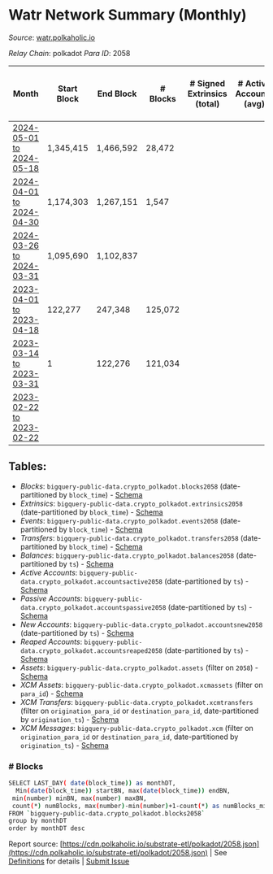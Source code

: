 # Watr Network Summary (Monthly)

_Source_: [watr.polkaholic.io](https://watr.polkaholic.io)

*Relay Chain*: polkadot
*Para ID*: 2058



| Month | Start Block | End Block | # Blocks | # Signed Extrinsics (total) | # Active Accounts (avg) | # Addresses with Balances (max) | Issues |
| ----- | ----------- | --------- | -------- | --------------------------- | ----------------------- | ------------------------------- | ------ |
| [2024-05-01 to 2024-05-18](/polkadot/2058-watr/2024-05-31.md) | 1,345,415 | 1,466,592 | 28,472 |  |  | 74 | - 92,706 (76.50%) |   
| [2024-04-01 to 2024-04-30](/polkadot/2058-watr/2024-04-30.md) | 1,174,303 | 1,267,151 | 1,547 |  |  | 74 | -  **BROKEN** (98.33%) |   
| [2024-03-26 to 2024-03-31](/polkadot/2058-watr/2024-03-31.md) | 1,095,690 | 1,102,837 |  |  |  | 74 | -  **BROKEN** (100.01%) |   
| [2023-04-01 to 2023-04-18](/polkadot/2058-watr/2023-04-30.md) | 122,277 | 247,348 | 125,072 |  |  | 9 | -  **BROKEN**  |   
| [2023-03-14 to 2023-03-31](/polkadot/2058-watr/2023-03-31.md) | 1 | 122,276 | 121,034 |  |  | 9 | - 1,242 (1.02%) |   
| [2023-02-22 to 2023-02-22](/polkadot/2058-watr/2023-02-28.md) |  |  |  |  |  |  | -   |   

## Tables:

* _Blocks_: `bigquery-public-data.crypto_polkadot.blocks2058` (date-partitioned by `block_time`) - [Schema](/schema/balances.json)
* _Extrinsics_: `bigquery-public-data.crypto_polkadot.extrinsics2058` (date-partitioned by `block_time`) - [Schema](/schema/extrinsics.json)
* _Events_: `bigquery-public-data.crypto_polkadot.events2058` (date-partitioned by `block_time`) - [Schema](/schema/events.json)
* _Transfers_: `bigquery-public-data.crypto_polkadot.transfers2058` (date-partitioned by `block_time`) - [Schema](/schema/transfers.json)
* _Balances_: `bigquery-public-data.crypto_polkadot.balances2058` (date-partitioned by `ts`) - [Schema](/schema/balances.json)
* _Active Accounts_: `bigquery-public-data.crypto_polkadot.accountsactive2058` (date-partitioned by `ts`) - [Schema](/schema/accountsactive.json)
* _Passive Accounts_: `bigquery-public-data.crypto_polkadot.accountspassive2058` (date-partitioned by `ts`) - [Schema](/schema/accountspassive.json)
* _New Accounts_: `bigquery-public-data.crypto_polkadot.accountsnew2058` (date-partitioned by `ts`) - [Schema](/schema/accountsnew.json)
* _Reaped Accounts_: `bigquery-public-data.crypto_polkadot.accountsreaped2058` (date-partitioned by `ts`) - [Schema](/schema/accountsreaped.json)
* _Assets_: `bigquery-public-data.crypto_polkadot.assets` (filter on `2058`) - [Schema](/schema/assets.json)
* _XCM Assets_: `bigquery-public-data.crypto_polkadot.xcmassets` (filter on `para_id`) - [Schema](/schema/xcmassets.json)
* _XCM Transfers_: `bigquery-public-data.crypto_polkadot.xcmtransfers` (filter on `origination_para_id` or `destination_para_id`, date-partitioned by `origination_ts`) - [Schema](/schema/xcmtransfers.json)
* _XCM Messages_: `bigquery-public-data.crypto_polkadot.xcm` (filter on `origination_para_id` or `destination_para_id`, date-partitioned by `origination_ts`) - [Schema](/schema/xcm.json)

### # Blocks
```bash
SELECT LAST_DAY( date(block_time)) as monthDT,
  Min(date(block_time)) startBN, max(date(block_time)) endBN, 
 min(number) minBN, max(number) maxBN, 
 count(*) numBlocks, max(number)-min(number)+1-count(*) as numBlocks_missing 
FROM `bigquery-public-data.crypto_polkadot.blocks2058` 
group by monthDT 
order by monthDT desc
```


Report source: [https://cdn.polkaholic.io/substrate-etl/polkadot/2058.json](https://cdn.polkaholic.io/substrate-etl/polkadot/2058.json) | See [Definitions](/DEFINITIONS.md) for details | [Submit Issue](https://github.com/colorfulnotion/substrate-etl/issues)
